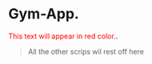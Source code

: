 # Gym-App.
<font color="red">This text will appear in red color.</font>.


>All the other scrips wil rest off here

